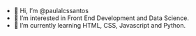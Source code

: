 - 👋 Hi, I’m @paulalcssantos
- 👀 I’m interested in Front End Development and Data Science.
- 🌱 I’m currently learning HTML, CSS, Javascript and Python.

<!--- 💞️ I’m looking to collaborate on ...
- 📫 How to reach me ...
--->
<!---
paulalcssantos/paulalcssantos is a ✨ special ✨ repository because its `README.md` (this file) appears on your GitHub profile.
You can click the Preview link to take a look at your changes.
--->
